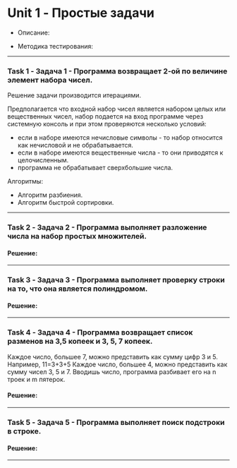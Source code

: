 # Unit 1 - Простые задачи

- Описание:

- Методика тестирования:

___

### Task 1 - Задача 1 - Программа возвращает 2-ой по величине элемент набора чисел.

Решение задачи производится итерациями.

Предполагается что входной набор чисел является набором целых или вещественных чисел, набор подается на вход программе через системную консоль и при этом проверяются несколько условий:
- если в наборе имеются нечисловые символы - то набор относится как нечисловой и не обрабатывается.
- если в наборе имеются вещественные числа - то они приводятся к целочисленным.
- программа не обрабатывает сверхбольшие числа.

Алгоритмы:
 - Алгоритм разбиения.
 - Алгоритм быстрой сортировки.

___

### Task 2 - Задача 2 - Программа выполняет разложение числа на набор простых множителей.
#### Решение:
___


### Task 3 - Задача 3 - Программа выполняет проверку строки на то, что она является полиндромом.
#### Решение:
___


### Task 4 - Задача 4 - Программа возвращает список разменов на 3,5 копеек и 3, 5, 7 копеек.

Каждое число, большее 7, можно представить как сумму цифр 3 и 5. Например, 11=3+3+5
Каждое число, большее 4, можно представить как сумму чисел 3, 5 и 7.
Вводишь число, программа разбивает его на n троек и m пятерок.

#### Решение:
___


### Task 5 - Задача 5 - Программа выполняет поиск подстроки в строке.
#### Решение:

___
